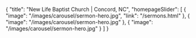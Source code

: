 {
"title": "New Life Baptist Church | Concord, NC",
  "homepageSlider": [
    {
      "image": "/images/carousel/sermon-hero.jpg",
      "link": "/sermons.html"
    },
    {
      "image": "/images/carousel/sermon-hero.jpg"
    },
    {
      "image": "/images/carousel/sermon-hero.jpg"
    }
  ]
}

